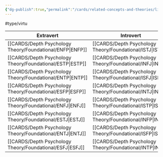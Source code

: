 ```yaml
---
{"dg-publish":true,"permalink":"/cards/related-concepts-and-theories/living-virtu/","created":"2023-04-28T08:15:37.631+02:00","updated":"2023-04-28T08:19:30.087+02:00"}
---
```


#type/virtu

| Extravert    | Introvert  | Living Virtu     |
| -------- | -------- | ---------------- |
| [[CARDS/Depth Psychology Theory/Foundational/ENFP\|ENFP]] | [[CARDS/Depth Psychology Theory/Foundational/ISTJ\|ISTJ]] | [[CARDS/Depth Psychology Theory/Absolution\|Absolution]]   |
| [[CARDS/Depth Psychology Theory/Foundational/ESTP\|ESTP]] | [[CARDS/Depth Psychology Theory/Foundational/INFJ\|INFJ]] | [[CARDS/Depth Psychology Theory/Chastity\|Chastity]]     |
| [[CARDS/Depth Psychology Theory/Foundational/ENTP\|ENTP]] | [[CARDS/Depth Psychology Theory/Foundational/ISFJ\|ISFJ]] | [[CARDS/Depth Psychology Theory/Compassion\|Compassion]]   |
| [[CARDS/Depth Psychology Theory/Foundational/ESFP\|ESFP]] | [[CARDS/Depth Psychology Theory/Foundational/INTJ\|INTJ]] | [[CARDS/Depth Psychology Theory/Modesty\|Modesty]]      |
| [[CARDS/Depth Psychology Theory/Foundational/ENFJ\|ENFJ]] | [[CARDS/Depth Psychology Theory/Foundational/ISTP\|ISTP]] | [[CARDS/Depth Psychology Theory/Humility\|Humility]]     |
| [[CARDS/Depth Psychology Theory/Foundational/ESTJ\|ESTJ]] | [[CARDS/Depth Psychology Theory/Foundational/INFP\|INFP]] | [[CARDS/Depth Psychology Theory/Initiative\|Initiative]]   |
| [[CARDS/Depth Psychology Theory/Foundational/ENTJ\|ENTJ]] | [[CARDS/Depth Psychology Theory/Foundational/ISFP\|ISFP]] | [[CARDS/Depth Psychology Theory/Generosity\|Generosity]]   |
| [[CARDS/Depth Psychology Theory/Foundational/ESFJ\|ESFJ]] | [[CARDS/Depth Psychology Theory/Foundational/INTP\|INTP]] | [[CARDS/Depth Psychology Theory/Generativity\|Generativity]] | 


<script src="https://utteranc.es/client.js"  
        repo="Heart4sides/Comment_Section"
        issue-term="pathname"
        theme="github-dark-orange"
        crossorigin="anonymous"
        async> 
</script>
